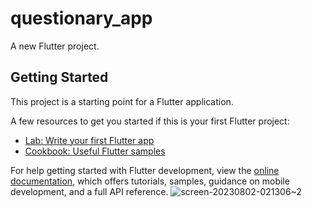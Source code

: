 # questionary_app

A new Flutter project.

## Getting Started

This project is a starting point for a Flutter application.

A few resources to get you started if this is your first Flutter project:

- [Lab: Write your first Flutter app](https://docs.flutter.dev/get-started/codelab)
- [Cookbook: Useful Flutter samples](https://docs.flutter.dev/cookbook)

For help getting started with Flutter development, view the
[online documentation](https://docs.flutter.dev/), which offers tutorials,
samples, guidance on mobile development, and a full API reference.
![screen-20230802-021306~2](https://github.com/vicgilnossa/triviagame/assets/91137238/0e65ccf2-96d1-45fb-84a1-057f986da05b)
